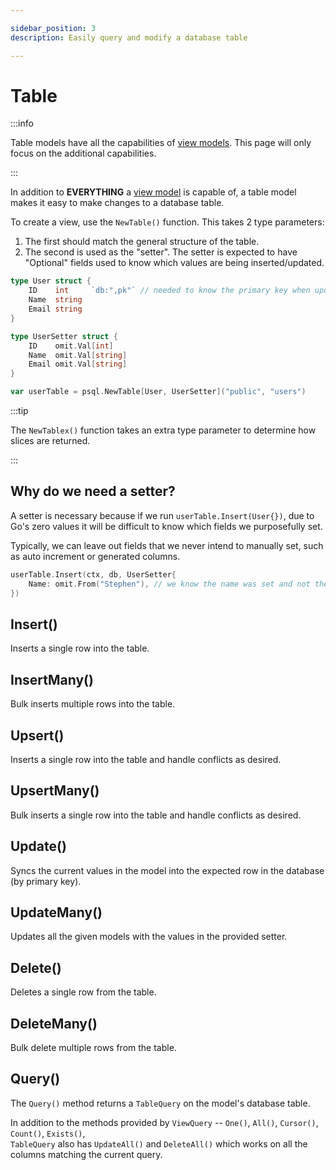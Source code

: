 ```yaml
---

sidebar_position: 3
description: Easily query and modify a database table

---
```


# Table

:::info

Table models have all the capabilities of [view models](./view). This page will only focus on the additional capabilities.

:::

In addition to **EVERYTHING** a [view model](./view) is capable of, a table model makes it easy to make changes to a database table.

To create a view, use the `NewTable()` function. This takes 2 type parameters:

1. The first should match the general structure of the table.
2. The second is used as the "setter". The setter is expected to have "Optional" fields used to know which values are being inserted/updated.

```go
type User struct {
    ID    int     `db:",pk"` // needed to know the primary key when updating
    Name  string
    Email string
}

type UserSetter struct {
    ID    omit.Val[int]
    Name  omit.Val[string]
    Email omit.Val[string]
}

var userTable = psql.NewTable[User, UserSetter]("public", "users")
```

:::tip

The `NewTablex()` function takes an extra type parameter to determine how slices are returned.

:::

## Why do we need a setter?

A setter is necessary because if we run `userTable.Insert(User{})`, due to Go's zero values it will be difficult to know which fields we purposefully set.

Typically, we can leave out fields that we never intend to manually set, such as auto increment or generated columns.

```go
userTable.Insert(ctx, db, UserSetter{
    Name: omit.From("Stephen"), // we know the name was set and not the email
}) 
```

## Insert()

Inserts a single row into the table.

## InsertMany()

Bulk inserts multiple rows into the table.

## Upsert()

Inserts a single row into the table and handle conflicts as desired.

## UpsertMany()

Bulk inserts a single row into the table and handle conflicts as desired.

## Update()

Syncs the current values in the model into the expected row in the database (by primary key).

## UpdateMany()

Updates all the given models with the values in the provided setter.

## Delete()

Deletes a single row from the table.

## DeleteMany()

Bulk delete multiple rows from the table.

## Query()

The `Query()` method returns a `TableQuery` on the model's database table.

In addition to the methods provided by `ViewQuery` -- `One()`, `All()`, `Cursor()`, `Count()`, `Exists()`,  
`TableQuery` also has `UpdateAll()` and `DeleteAll()` which works on all the columns matching the current query.
